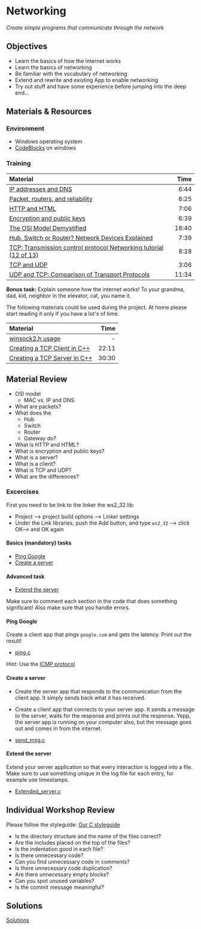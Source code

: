 # Networking
*Create simple programs that communicate through the network*

## Objectives
 - Learn the basics of how the internet works
 - Learn the basics of networking
 - Be familiar with the vocabulary of networking
 - Extend and rewrite and existing App to enable networking
 - Try out stuff and have some experience before jumping into the deep end...

## Materials & Resources
### Environment
- Windows operating system
- [CodeBlocks](http://www.codeblocks.org/downloads/26) on windows

### Training
| Material | Time |
|:---------|-----:|
| [IP addresses and DNS](https://www.youtube.com/watch?v=MwxMsaFFycg)| 6:44 |
| [Packet, routers, and reliability](https://www.youtube.com/watch?v=aD_yi5VjF78) | 6:25 |
| [HTTP and HTML](https://www.youtube.com/watch?v=1K64fWX5z4U) | 7:06 |
| [Encryption and public keys](https://www.youtube.com/watch?v=6-JjHa-qLPk) | 6:39 |
| [The OSI Model Demystified](https://www.youtube.com/watch?v=HEEnLZV2wGI)| 18:40 |
| [Hub, Switch or Router? Network Devices Explained](https://www.youtube.com/watch?v=Ofjsh_E4HFY)| 7:39 |
| [TCP: Transmission control protocol  Networking tutorial (12 of 13)](https://www.youtube.com/watch?v=4IMc3CaMhyY) | 8:28 |
| [TCP and UDP](https://www.youtube.com/watch?v=TKrTnPz7gvk) | 3:06 |
| [UDP and TCP: Comparison of Transport Protocols](https://www.youtube.com/watch?v=Vdc8TCESIg8) | 11:34 |

**Bonus task:** Explain someone how the internet works! To your grandma, dad, kid, neighbor in the elevator, cat, you name it.

The following materials could be used during the project. At home please start reading it
only if you have a lot's of time.

| Material | Time |
|:---------|-----:|
| [winsock2.h usage](http://www.winsocketdotnetworkprogramming.com/winsock2programming/winsock2advancedcode1chap.html) |-|
| [Creating a TCP Client in C++](https://www.youtube.com/watch?v=0Zr_0Jy8mWE) | 22:11 |
| [Creating a TCP Server in C++](https://www.youtube.com/watch?v=WDn-htpBlnU&t=822s) | 30:30 |


## Material Review
- OSI model
  - MAC vs. IP and DNS
- What are packets?
- What does the
  - Hub
  - Switch
  - Router
  - Gateway do?
- What is HTTP and HTML?
- What is encryption and public keys?
- What is a server?
- What is a client?
- What is TCP and UDP?
- What are the differences?

### Excercises
First you need to be link to the linker the ws2_32.lib:
  - Project --> project build options --> Linker settings
  - Under the Link libraries, push the Add button, and type `ws2_32` --> click OK--> and OK again

#### Basics (mandatory) tasks
  - [Ping Google](#ping-google)
  - [Create a server](#create-a-server)
 #### Advanced task
  - [Extend the server](#extend-the-server)

Make sure to comment each section in the code that does something significant!
Also make sure that you handle errors.

#### Ping Google

Create a client app that pings `google.com` and gets the latency. Print out the result!
 - [ping.c](workshop/CodeBlocks/ping.c)

Hint: Use the [ICMP protocol](https://hu.wikipedia.org/wiki/ICMP)

#### Create a server

- Create the server app that responds to the communication from the client app. It simply
sends back what it has received.
- Create a client app that connects to your server app. It sends a message to the server, waits for the response and prints out the response.
Yepp, the server app is running on your computer also, but the message goes out and comes in from the internet.

- [send_msg.c](workshop/CodeBlocks/send_msg.c)

#### Extend the server

Extend your server application so that every interaction is logged into a file. Make sure
to use something unique in the log file for each entry, for example use timestamps.
 - [Extended_server.c](workshop/CodeBlocks/Extended_server.c)

## Individual Workshop Review
Please follow the styleguide: [Our C styleguide](https://github.com/greenfox-academy/teaching-materials/blob/master/styleguide/c.md)

- Is the directory structure and the name of the files correct?
- Are the includes placed on the top of the files?
- Is the indentation good in each file?
- Is there unnecessary code?
- Can you find unnecessary code in comments?
- Is there unnecessary code duplication?
- Are there unnecessary empty blocks?
- Can you spot unused variables?
- Is the commit message meaningful?

## Solutions
[Solutions](#)
